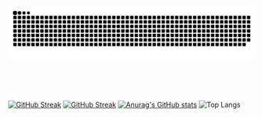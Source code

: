

<!--
**mateusmacciel/mateusmacciel** is a ✨ _special_ ✨ repository because its `README.md` (this file) appears on your GitHub profile.

Here are some ideas to get you started:

- 🔭 I’m currently working on ...
- 🌱 I’m currently learning ...
- 👯 I’m looking to collaborate on ...
- 🤔 I’m looking for help with ...
- 💬 Ask me about ...
- 📫 How to reach me: ...
- 😄 Pronouns: ...
- ⚡ Fun fact: ...
-->

<div align="center">
  <br>
  <img alt="snake eating my contributions" src="https://raw.githubusercontent.com/salesp07/salesp07/output/github-contribution-grid-snake.svg" />
  
  <br/><br/><br/>
</div>

[![GitHub Streak](https://streak-stats.demolab.com/?user=mateusmacciel)](https://git.io/streak-stats)
[![GitHub Streak](https://streak-stats.demolab.com/?user=mateusmacciel&theme=dark)](https://git.io/streak-stats)
[![Anurag's GitHub stats](https://github-readme-stats.vercel.app/api?username=mateusmacciel)](https://github.com/anuraghazra/github-readme-stats)
![Top Langs](https://github-readme-stats.vercel.app/api/top-langs/?username=mateusmacciel&hide_progress=true)


